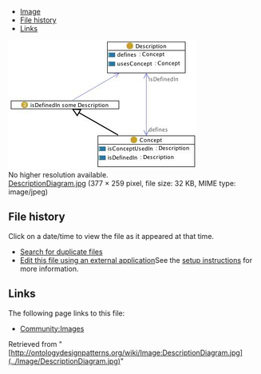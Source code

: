 * [Image](../Image/DescriptionDiagram.jpg#file)
* [File history](../Image/DescriptionDiagram.jpg#filehistory)
* [Links](../Image/DescriptionDiagram.jpg#filelinks)

[![Image:DescriptionDiagram.jpg](../images/7/7b/DescriptionDiagram.jpg)](../images/7/7b/DescriptionDiagram.jpg)  
No higher resolution available.  
[DescriptionDiagram.jpg](../images/7/7b/DescriptionDiagram.jpg)‎ (377 × 259 pixel, file size: 32 KB, MIME type: image/jpeg)

## File history

Click on a date/time to view the file as it appeared at that time.



  
* [Search for duplicate files](http://ontologydesignpatterns.org/wiki/Special:FileDuplicateSearch/DescriptionDiagram.jpg "Special:FileDuplicateSearch/DescriptionDiagram.jpg")
* [Edit this file using an external application](http://ontologydesignpatterns.org/wiki/index.php?title=Image:DescriptionDiagram.jpg&action=edit&externaledit=true&mode=file "Image:DescriptionDiagram.jpg")See the [setup instructions](http://www.mediawiki.org/wiki/Manual:External_editors "http://www.mediawiki.org/wiki/Manual:External_editors") for more information.

## Links



The following page links to this file:


* [Community:Images](../Community/Images "Community:Images")


Retrieved from "[http://ontologydesignpatterns.org/wiki/Image:DescriptionDiagram.jpg](../Image/DescriptionDiagram.jpg)"
